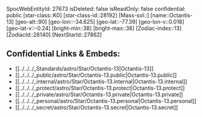 ﻿---
location:
- -77.39
- 34.625
- 90
tags:
- astro/Star
type: Star
---

SpocWebEntityId: 27673
isDeleted: false
isReadOnly: false
confidential: public
[star-class::K0]
[star-class-id::28192]
[Mass-sol::]
[name::Octantis-13]
[geo-alt::90]
[geo-lon::-34.625]
[geo-lat::-77.39]
[geo-lon-v::0.018]
[geo-lat-v::-0.24]
[bright-min::38]
[bright-max::38]
[Zodiac-index::13]
[ZodiacId::28140]
[NextStarId::27862]



## Confidential Links & Embeds: 
- [[../../../_Standards/astro/Star/Octantis-13|Octantis-13]] 
- [[../../../_public/astro/Star/Octantis-13.public|Octantis-13.public]] 
- [[../../../_internal/astro/Star/Octantis-13.internal|Octantis-13.internal]] 
- [[../../../_protect/astro/Star/Octantis-13.protect|Octantis-13.protect]] 
- [[../../../_private/astro/Star/Octantis-13.private|Octantis-13.private]] 
- [[../../../_personal/astro/Star/Octantis-13.personal|Octantis-13.personal]] 
- [[../../../_secret/astro/Star/Octantis-13.secret|Octantis-13.secret]] 
